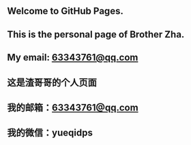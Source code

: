 ## Welcome to GitHub Pages.
##   This is the personal page of Brother Zha. 
 ##  My email: 63343761@qq.com
##  这是渣哥哥的个人页面
##  我的邮箱：63343761@qq.com 
##   我的微信：yueqidps




